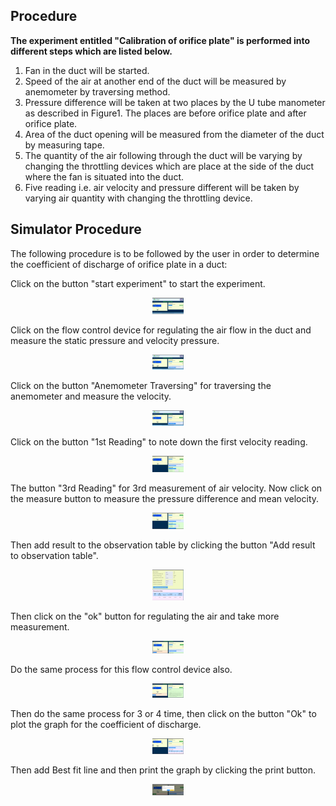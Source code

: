 ## Procedure

**The experiment entitled "Calibration of orifice plate" is performed into different steps which are listed below.**
1. Fan in the duct will be started.
2. Speed of the air at another end of the duct will be measured by anemometer by traversing method.
3. Pressure difference will be taken at two places by the U tube manometer as described in Figure1. The places are before orifice plate and after orifice plate.
4. Area of the duct opening will be measured from the diameter of the duct by measuring tape.
5. The quantity of the air following through the duct will be varying by changing the throttling devices which are place at the side of the duct where the fan is situated into the duct.
6. Five reading i.e. air velocity and pressure different will be taken by varying air quantity with changing the throttling device.

## Simulator Procedure

The following procedure is to be followed by the user in order to determine the coefficient of discharge of orifice plate in a duct:

Click on the button "start experiment" to start the experiment.
<div align="center">
<img src="images/pro_sim_1.jpg" width="10%">
</div>

Click on the flow control device for regulating the air flow in the duct and measure the static pressure and velocity pressure.
<div align="center">
<img src="images/pro_sim_2.jpg" width="10%">
</div>

Click on the button "Anemometer Traversing" for traversing the anemometer and measure the velocity.
<div align="center">
<img src="images/pro_sim_3.jpg" width="10%">
</div>

Click on the button "1st Reading" to note down the first velocity reading.
<div align="center">
<img src="images/pro_sim_4.jpg" width="10%">
</div>

The button "3rd Reading" for 3rd measurement of air velocity. Now click on the measure button to measure the pressure difference and mean velocity.
<div align="center">
<img src="images/pro_sim_5.jpg" width="10%">
</div>

Then add result to the observation table by clicking the button "Add result to observation table".
<div align="center">
<img src="images/pro_sim_6.jpg" width="10%">
</div>

Then click on the "ok" button for regulating the air and take more measurement.
<div align="center">
<img src="images/pro_sim_7.jpg" width="10%">
</div>

Do the same process for this flow control device also.
<div align="center">
<img src="images/pro_sim_8.jpg" width="10%">
</div>

Then do the same process for 3 or 4 time, then click on the button "Ok" to plot the graph for the coefficient of discharge.
<div align="center">
<img src="images/pro_sim_9.jpg" width="10%">
</div>

Then add Best fit line and then print the graph by clicking the print button.
<div align="center">
<img src="images/pro_sim_10.jpg" width="10%">
</div>